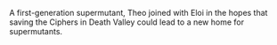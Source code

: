 A first-generation supermutant, Theo joined with Eloi in the hopes that saving the Ciphers in Death Valley could lead to a new home for supermutants. 